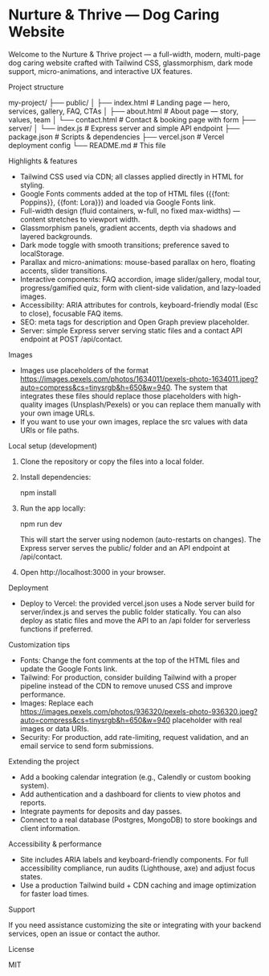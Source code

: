 # Nurture & Thrive — Dog Caring Website

Welcome to the Nurture & Thrive project — a full-width, modern, multi-page dog caring website crafted with Tailwind CSS, glassmorphism, dark mode support, micro-animations, and interactive UX features.

Project structure

my-project/
├── public/
│   ├── index.html        # Landing page — hero, services, gallery, FAQ, CTAs
│   ├── about.html        # About page — story, values, team
│   └── contact.html      # Contact & booking page with form
├── server/
│   └── index.js          # Express server and simple API endpoint
├── package.json          # Scripts & dependencies
├── vercel.json           # Vercel deployment config
└── README.md             # This file

Highlights & features

- Tailwind CSS used via CDN; all classes applied directly in HTML for styling.
- Google Fonts comments added at the top of HTML files ({{font: Poppins}}, {{font: Lora}}) and loaded via Google Fonts link.
- Full-width design (fluid containers, w-full, no fixed max-widths) — content stretches to viewport width.
- Glassmorphism panels, gradient accents, depth via shadows and layered backgrounds.
- Dark mode toggle with smooth transitions; preference saved to localStorage.
- Parallax and micro-animations: mouse-based parallax on hero, floating accents, slider transitions.
- Interactive components: FAQ accordion, image slider/gallery, modal tour, progress/gamified quiz, form with client-side validation, and lazy-loaded images.
- Accessibility: ARIA attributes for controls, keyboard-friendly modal (Esc to close), focusable FAQ items.
- SEO: meta tags for description and Open Graph preview placeholder.
- Server: simple Express server serving static files and a contact API endpoint at POST /api/contact.

Images

- Images use placeholders of the format https://images.pexels.com/photos/1634011/pexels-photo-1634011.jpeg?auto=compress&cs=tinysrgb&h=650&w=940. The system that integrates these files should replace those placeholders with high-quality images (Unsplash/Pexels) or you can replace them manually with your own image URLs.
- If you want to use your own images, replace the src values with data URIs or file paths.

Local setup (development)

1. Clone the repository or copy the files into a local folder.
2. Install dependencies:

   npm install

3. Run the app locally:

   npm run dev

   This will start the server using nodemon (auto-restarts on changes). The Express server serves the public/ folder and an API endpoint at /api/contact.

4. Open http://localhost:3000 in your browser.

Deployment

- Deploy to Vercel: the provided vercel.json uses a Node server build for server/index.js and serves the public folder statically. You can also deploy as static files and move the API to an /api folder for serverless functions if preferred.

Customization tips

- Fonts: Change the font comments at the top of the HTML files and update the Google Fonts link.
- Tailwind: For production, consider building Tailwind with a proper pipeline instead of the CDN to remove unused CSS and improve performance.
- Images: Replace each https://images.pexels.com/photos/936320/pexels-photo-936320.jpeg?auto=compress&cs=tinysrgb&h=650&w=940 placeholder with real images or data URIs.
- Security: For production, add rate-limiting, request validation, and an email service to send form submissions.

Extending the project

- Add a booking calendar integration (e.g., Calendly or custom booking system).
- Add authentication and a dashboard for clients to view photos and reports.
- Integrate payments for deposits and day passes.
- Connect to a real database (Postgres, MongoDB) to store bookings and client information.

Accessibility & performance

- Site includes ARIA labels and keyboard-friendly components. For full accessibility compliance, run audits (Lighthouse, axe) and adjust focus states.
- Use a production Tailwind build + CDN caching and image optimization for faster load times.

Support

If you need assistance customizing the site or integrating with your backend services, open an issue or contact the author.

License

MIT

